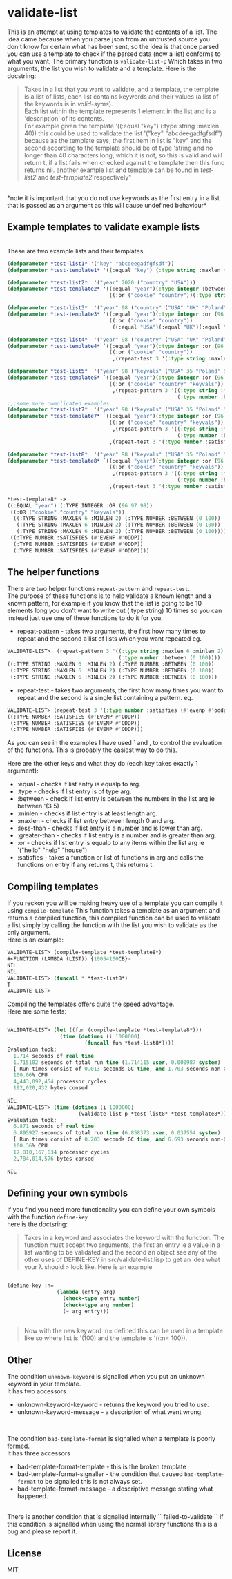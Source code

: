 # validate-list

This is an attempt at using templates to validate the contents of a list. 
The idea came because when you parse json from an untrusted source you don't know for certain what 
has been sent, so the idea is that once parsed you can use a template to check if the parsed data 
(now a list) conforms to what you want. The primary function is 
``validate-list-p`` Which takes in two arguments, the list you wish to validate and a template.
Here is the docstring:<br> 

> Takes in a list that you want to validate, and a template, the template is a list of lists,
> each list contains keywords and their values (a list of the keywords is in *valid-syms*).<br>
> Each list
> within the template represents 1 element in the list and is a 'description' of its contents.
> <br>
> For example given the template '((:equal \"key\") (:type string :maxlen 40)) this could be used
> to validate the list '(\"key\" \"abcdeegadfgfsdf\") because as the template says, the first item in 
> list is \"key\" and the second according to the template should be of type 'string and no longer
> than 40 characters long, which it is not, so this is valid and will return t, if a list fails when
> checked against the template then this func returns nil. another example list and template can be 
> found in *test-list2* and *test-template2* respectively"

<br>
*note it is important that you do not use keywords as the first entry in a list that is passed as 
an argument as this will cause undefined behaviour*
<br>

## Example templates to validate example lists

<br>
These are two example lists and their templates: <br>

```lisp
(defparameter *test-list1* '("key" "abcdeegadfgfsdf"))
(defparameter *test-template1* '((:equal "key") (:type string :maxlen 40)))

(defparameter *test-list2*  '("year" 2020 ("country" "USA")))
(defparameter *test-template2* '((:equal "year")(:type integer :between (2100 1900))
                                 ((:or ("cookie" "country"))(:type string :maxlen 50))))

(defparameter *test-list3*  '("year" 98 ("country" ("USA" "UK" "Poland"))))
(defparameter *test-template3* '((:equal "year")(:type integer :or (96 97 98))
                                 ((:or ("cookie" "country"))
                                  ((:equal "USA")(:equal "UK")(:equal "Poland")))))

(defparameter *test-list4*  '("year" 98 ("country" ("USA" "UK" "Poland"))))
(defparameter *test-template4* `((:equal "year")(:type integer :or (96 97 98))
                                 ((:or ("cookie" "country"))
                                  ,(repeat-test 3 '(:type string :maxlen 6 :minlen 2)))))

(defparameter *test-list5*  '("year" 98 ("keyvals" ("USA" 35 "Poland" 55 "UK" 96))))
(defparameter *test-template5* `((:equal "year")(:type integer :or (96 97 98))
                                 ((:or ("cookie" "country" "keyvals"))
                                  ,(repeat-pattern 3 '((:type string :maxlen 6 :minlen 2)
                                                       (:type number :between (0 100)))))))
;;;some more complicated examples
(defparameter *test-list7*  '("year" 98 ("keyvals" ("USA" 35 "Poland" 55 "UK" 96) 2 4 6)))
(defparameter *test-template7* `((:equal "year")(:type integer :or (96 97 98))
                                 ((:or ("cookie" "country" "keyvals"))
                                  ,(repeat-pattern 3 '((:type string :maxlen 6 :minlen 2)
                                                       (:type number :between (0 100)))))
                                 ,(repeat-test 3 '(:type number :satisfies #'evenp))))

(defparameter *test-list8*  '("year" 98 ("keyvals" ("USA" 35 "Poland" 55 "UK" 96) 2 5 6)))
(defparameter *test-template8* `((:equal "year")(:type integer :or (96 97 98))
                                 ((:or ("cookie" "country" "keyvals"))
                                  ,(repeat-pattern 3 '((:type string :maxlen 6 :minlen 2)
                                                       (:type number :between (0 100)))))
                                 ,(repeat-test 3 '(:type number :satisfies (#'evenp #'oddp)))))
                                 
*test-template8* ->
((:EQUAL "year") (:TYPE INTEGER :OR (96 97 98))
 ((:OR ("cookie" "country" "keyvals"))
  ((:TYPE STRING :MAXLEN 6 :MINLEN 2) (:TYPE NUMBER :BETWEEN (0 100))
   (:TYPE STRING :MAXLEN 6 :MINLEN 2) (:TYPE NUMBER :BETWEEN (0 100))
   (:TYPE STRING :MAXLEN 6 :MINLEN 2) (:TYPE NUMBER :BETWEEN (0 100))))
 ((:TYPE NUMBER :SATISFIES (#'EVENP #'ODDP))
  (:TYPE NUMBER :SATISFIES (#'EVENP #'ODDP))
  (:TYPE NUMBER :SATISFIES (#'EVENP #'ODDP))))
```

## The helper functions
There are two helper functions ``repeat-pattern`` and ``repeat-test``. <br>
The purpose of these functions is to help validate a known length and a known pattern, for example
if you know that the list is going to be 10 elements long you don't want to write out (:type string) 10 times
so you can instead just use one of these functions to do it for you. 
* repeat-pattern - takes two arguments, the first how many times to repeat and the second a list of lists which you want repeated eg. 
```lisp
VALIDATE-LIST>  (repeat-pattern 3 '((:type string :maxlen 6 :minlen 2)
                                    (:type number :between (0 100))))
((:TYPE STRING :MAXLEN 6 :MINLEN 2) (:TYPE NUMBER :BETWEEN (0 100))
 (:TYPE STRING :MAXLEN 6 :MINLEN 2) (:TYPE NUMBER :BETWEEN (0 100))
 (:TYPE STRING :MAXLEN 6 :MINLEN 2) (:TYPE NUMBER :BETWEEN (0 100)))
 ```
* repeat-test - takes two arguments, the first how many times you want to repeat and the second
is a single list containing a pattern. eg. 
```lisp
VALIDATE-LIST> (repeat-test 3 '(:type number :satisfies (#'evenp #'oddp)))
((:TYPE NUMBER :SATISFIES (#'EVENP #'ODDP))
 (:TYPE NUMBER :SATISFIES (#'EVENP #'ODDP))
 (:TYPE NUMBER :SATISFIES (#'EVENP #'ODDP)))
 ```
As you can see in the examples I have used ` and , to control the evaluation of the functions. This 
is probably the easiest way to do this. <br>

Here are the other keys and what they do (each key takes exactly 1 argument):

* :equal - checks if list entry is equalp to arg.
* :type - checks if list entry is of type arg.
* :between - check if list entry is between the numbers in the list arg ie between '(3 5)
* :minlen - checks if list entry is at least length arg.
* :maxlen - checks if list entry between length 0 and arg. 
* :less-than - checks if list entry is a number and is lower than arg.
* :greater-than - checks if list entry is a number and is greater than arg.
* :or - checks if list entry is equalp to any items within the list arg ie '("hello" "help" "house")
* :satisfies - takes a function or list of functions in arg and calls the functions on entry if any returns t, this returns t.

## Compiling templates

If you reckon you will be making heavy use of a template you can compile it using ``compile-template``
This function takes a template as an argument and returns a compiled function, this compiled function can be used to validate a list simply by calling the function with the list you wish to validate as the only argument.<br>
Here is an example: 
```lisp
VALIDATE-LIST> (compile-template *test-template8*)
#<FUNCTION (LAMBDA (LIST)) {10054100CB}>
NIL
NIL
VALIDATE-LIST> (funcall * *test-list8*)
T
VALIDATE-LIST> 
```

Compiling the templates offers quite the speed advantage.<br>
Here are some tests: 

```lisp

VALIDATE-LIST> (let ((fun (compile-template *test-template8*)))
                 (time (dotimes (i 1000000)
                         (funcall fun *test-list8*))))
Evaluation took:
  1.714 seconds of real time
  1.715102 seconds of total run time (1.714115 user, 0.000987 system)
  [ Run times consist of 0.013 seconds GC time, and 1.703 seconds non-GC time. ]
  100.06% CPU
  4,443,092,454 processor cycles
  192,020,432 bytes consed
  
NIL
VALIDATE-LIST> (time (dotimes (i 1000000)
                       (validate-list-p *test-list8* *test-template8*)))
Evaluation took:
  6.871 seconds of real time
  6.895927 seconds of total run time (6.858373 user, 0.037554 system)
  [ Run times consist of 0.203 seconds GC time, and 6.693 seconds non-GC time. ]
  100.36% CPU
  17,810,167,834 processor cycles
  2,784,014,576 bytes consed
  
NIL

```

## Defining your own symbols

If you find you need more functionality you can define your own symbols with the function ``define-key``
<br>
here is the doctsring:<br>
> Takes in a keyword and associates the keyword with the function. The function must accept two
> arguments, the first an entry ie a value in a list wanting to be validated and the second an object
> see any of the other uses of DEFINE-KEY in src/validate-list.lisp to get an idea what your λ should > look like. 
> Here is an example <br>

```lisp

(define-key :n= 
                (lambda (entry arg) 
                  (check-type entry number)
                  (check-type arg number)
                  (= arg entry)))
                  
```

> Now with the new keyword :n= defined this can be used in a template like so where list is '(100)
> and the template is '((:n= 100)). 

## Other

The condition ``unknown-keyword`` is signalled when you put an unknown keyword in your template.
<br>
It has two accessors
* unknown-keyword-keyword - returns the keyword you tried to use.
* unknown-keyword-message - a description of what went wrong.
<br>

The condition ``bad-template-format`` is signalled when a template is poorly formed.
<br>
It has three accessors<br>
* bad-template-format-template - this is the broken template
* bad-template-format-signaller - the condition that caused ``bad-template-format`` to be signalled this is not always set.
* bad-template-format-message - a descriptive message stating what happened.
<br>
There is another condition that is signalled internally `` failed-to-validate `` if this condition is
signalled when using the normal library functions this is a bug and please report it. 

## License

MIT

